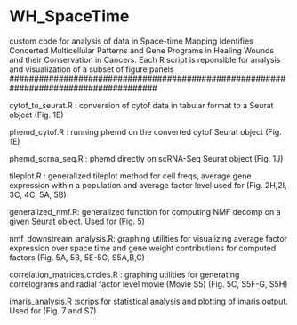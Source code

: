 # WH_SpaceTime
custom code for analysis of data in Space-time Mapping Identifies Concerted Multicellular Patterns and Gene Programs in Healing Wounds and their Conservation in Cancers.
Each R script is reponsible for analysis and visualization of a subset of figure panels
######################################################################################

cytof_to_seurat.R : conversion of cytof data in tabular format to a Seurat object (Fig. 1E)

phemd_cytof.R : running phemd on the converted cytof Seurat object (Fig. 1E)

phemd_scrna_seq.R : phemd directly on scRNA-Seq Seurat object (Fig. 1J)

tileplot.R : generalized tileplot method for cell freqs, average gene expression within a population and average factor level used for (Fig. 2H,2I, 3C, 4C, 5A, 5B)

generalized_nmf.R: generalized function for computing NMF decomp on a given Seurat object. Used for (Fig. 5)

nmf_downstream_analysis.R: graphing utilities for visualizing average factor expression over space time and gene weight contributions for computed factors (Fig. 5A, 5B, 5E-5G, S5A,B,C)

correlation_matrices.circles.R : graphing utilities for generating correlograms and radial factor level movie (Movie S5) (Fig. 5C, S5F-G, S5H)

imaris_analysis.R :scrips for statistical analysis and plotting of imaris output. Used for (Fig. 7 and S7)
